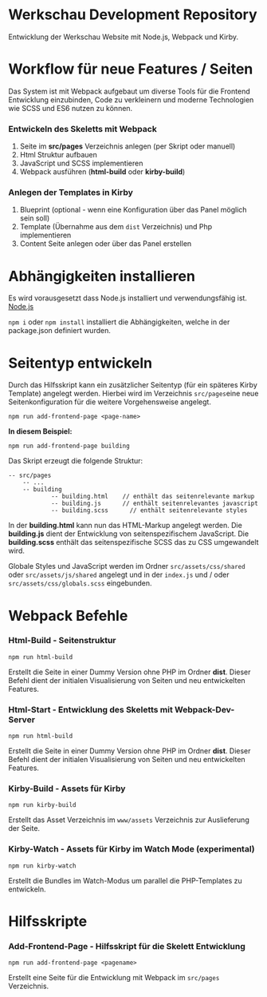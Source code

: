 # Werkschau Development Repository

Entwicklung der Werkschau Website mit Node.js, Webpack und Kirby.

# Workflow für neue Features / Seiten

Das System ist mit Webpack aufgebaut um diverse Tools für die Frontend Entwicklung einzubinden, Code zu verkleinern und moderne Technologien wie SCSS und ES6 nutzen zu können.

### **Entwickeln des Skeletts mit Webpack**

1. Seite im **src/pages** Verzeichnis anlegen (per Skript oder manuell)
2. Html Struktur aufbauen
3. JavaScript und SCSS implementieren
4. Webpack ausführen (**html-build** oder **kirby-build**)

### **Anlegen der Templates in Kirby**

1. Blueprint (optional - wenn eine Konfiguration über das Panel möglich sein soll)
2. Template (Übernahme aus dem `dist` Verzeichnis) und Php implementieren
3. Content Seite anlegen oder über das Panel erstellen

# Abhängigkeiten installieren

Es wird vorausgesetzt dass Node.js installiert und verwendungsfähig ist. [Node.js](https://nodejs.org/en/)

`npm i` oder `npm install` installiert die Abhängigkeiten, welche in der package.json definiert wurden.

# Seitentyp entwickeln

Durch das Hilfsskript kann ein zusätzlicher Seitentyp (für ein späteres Kirby Template) angelegt werden. Hierbei wird im Verzeichnis `src/pages`eine neue Seitenkonfiguration für die weitere Vorgehensweise angelegt.

`npm run add-frontend-page <page-name>`

**In diesem Beispiel:**

`npm run add-frontend-page building`

Das Skript erzeugt die folgende Struktur:

    -- src/pages
    	-- ...
    	-- building
    			-- building.html    // enthält das seitenrelevante markup
    			-- building.js      // enthält seitenrelevantes javascript
    			-- building.scss	  // enthält seitenrelevante styles

In der **building.html** kann nun das HTML-Markup angelegt werden. Die **building.js** dient der Entwicklung von seitenspezifischem JavaScript. Die **building.scss** enthält das seitenspezifische SCSS das zu CSS umgewandelt wird.

Globale Styles und JavaScript werden im Ordner `src/assets/css/shared` oder `src/assets/js/shared` angelegt und in der `index.js` und / oder `src/assets/css/globals.scss` eingebunden.

# Webpack Befehle

### **Html-Build - Seitenstruktur**

    npm run html-build

Erstellt die Seite in einer Dummy Version ohne PHP im Ordner **dist**. Dieser Befehl dient der initialen Visualisierung von Seiten und neu entwickelten Features.

### **Html-Start - Entwicklung des Skeletts mit Webpack-Dev-Server**

    npm run html-build

Erstellt die Seite in einer Dummy Version ohne PHP im Ordner **dist**. Dieser Befehl dient der initialen Visualisierung von Seiten und neu entwickelten Features.

### **Kirby-Build - Assets für Kirby**

    npm run kirby-build

Erstellt das Asset Verzeichnis im `www/assets` Verzeichnis zur Auslieferung der Seite.

### **Kirby-Watch - Assets für Kirby im Watch Mode (experimental)**

    npm run kirby-watch

Erstellt die Bundles im Watch-Modus um parallel die PHP-Templates zu entwickeln.

# Hilfsskripte

### Add-Frontend-Page **- Hilfsskript für die Skelett Entwicklung**

    npm run add-frontend-page <pagename>

Erstellt eine Seite für die Entwicklung mit Webpack im `src/pages` Verzeichnis.